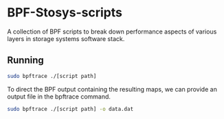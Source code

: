 # BPF-Stosys-scripts 

A collection of BPF scripts to break down performance aspects of various layers in storage systems software stack.

## Running

```bash
sudo bpftrace ./[script path]
```

To direct the BPF output containing the resulting maps, we can provide an output file in the bpftrace command.

```bash
sudo bpftrace ./[script path] -o data.dat
```

